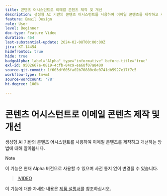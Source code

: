 ```yaml
---
title: 콘텐츠 어시스턴트로 이메일 콘텐츠 제작 및 개선
description: 생성형 AI 기반의 콘텐츠 어시스턴트를 사용하여 이메일 콘텐츠를 제작하고 개선하는 방법에 대해 알아봅니다.
feature: Email Design
role: User
level: Beginner
doc-type: Feature Video
duration: 464
last-substantial-update: 2024-02-08T00:00:00Z
jira: KT-14454
hidefromtoc: true
hide: true
badgeAlpha: label="Alpha" type="informative" before-title="true"
exl-id: 9502667e-0819-4cfb-84c9-ea68f07a8400
source-git-commit: 1f603df605fa02b70880c0e0741db5927e17f7c5
workflow-type: tm+mt
source-wordcount: '78'
ht-degree: 100%

---
```


# 콘텐츠 어시스턴트로 이메일 콘텐츠 제작 및 개선

생성형 AI 기반의 콘텐츠 어시스턴트를 사용하여 이메일 콘텐츠를 제작하고 개선하는 방법에 대해 알아봅니다.

>[!NOTE]
>
> 이 기능은 현재 Alpha 버전으로 사용할 수 있으며 사전 통지 없이 변경될 수 있습니다.

>[!VIDEO](https://video.tv.adobe.com/v/3425796/?learn=on)

이 기능에 대한 자세한 내용은 [제품 설명서](https://experienceleague.adobe.com/ko/docs/campaign-web/v8/msg/email/content/content-assistant/generative-gs)를 참조하십시오.
